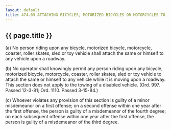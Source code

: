 ---
layout: default 
title: 474.03 ATTACHING BICYCLES, MOTORIZED BICYCLES OR MOTORCYCLES TO OTHER VEHICLES.---

{{ page.title }}
----------------

​(a) No person riding upon any bicycle, motorized bicycle, motorcycle,
coaster, roller skates, sled or toy vehicle shall attach the same or
himself to any vehicle upon a roadway.

​(b) No operator shall knowingly permit any person riding upon any
bicycle, motorized bicycle, motorcycle, coaster, roller skates, sled or
toy vehicle to attach the same or himself to any vehicle while it is
moving upon a roadway. This section does not apply to the towing of a
disabled vehicle. (Ord. 997. Passed 12-3-81; Ord. 1110. Passed 3-15-84.)

​(c) Whoever violates any provision of this section is guilty of a minor
misdemeanor on a first offense; on a second offense within one year
after the first offense, the person is guilty of a misdemeanor of the
fourth degree; on each subsequent offense within one year after the
first offense, the person is guilty of a misdemeanor of the third
degree.
